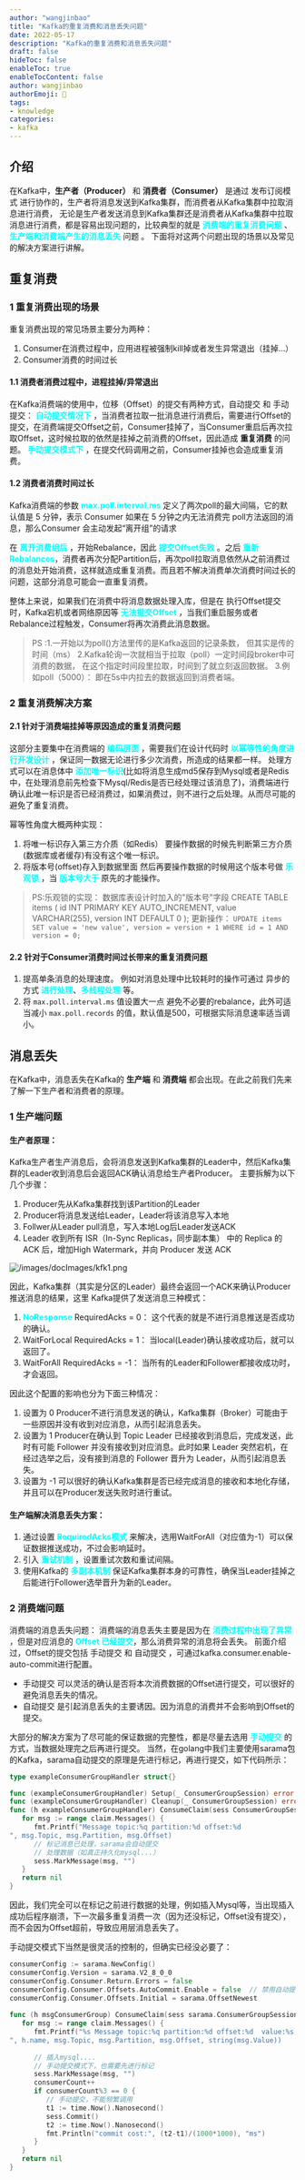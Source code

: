 ```yaml
---
author: "wangjinbao"
title: "Kafka的重复消费和消息丢失问题"
date: 2022-05-17
description: "Kafka的重复消费和消息丢失问题"
draft: false
hideToc: false
enableToc: true
enableTocContent: false
author: wangjinbao
authorEmoji: 👻
tags:
- knowledge
categories:
- kafka
---
```


## 介绍

在Kafka中，**生产者（Producer）** 和 **消费者（Consumer）** 是通过 发布订阅模式 进行协作的，生产者将消息发送到Kafka集群，而消费者从Kafka集群中拉取消息进行消费，
无论是生产者发送消息到Kafka集群还是消费者从Kafka集群中拉取消息进行消费，都是容易出现问题的，比较典型的就是 
<font color='cyan'>**消费端的重复消费问题**</font> 、 <font color='cyan'>**生产端和消费端产生的消息丢失**</font> 问题 。
下面将对这两个问题出现的场景以及常见的解决方案进行讲解。
## 重复消费

### 1 重复消费出现的场景
重复消费出现的常见场景主要分为两种：
1. Consumer在消费过程中，应用进程被强制kill掉或者发生异常退出（挂掉…）
2. Consumer消费的时间过长

#### 1.1 消费者消费过程中，进程挂掉/异常退出
在Kafka消费端的使用中，位移（Offset）的提交有两种方式，自动提交 和 手动提交：
<font color='cyan'>**自动提交情况下**</font> ，当消费者拉取一批消息进行消费后，需要进行Offset的提交，在消费端提交Offset之前，Consumer挂掉了，当Consumer重启后再次拉取Offset，这时候拉取的依然是挂掉之前消费的Offset，因此造成 **重复消费** 的问题。
<font color='cyan'>**手动提交模式下**</font> ，在提交代码调用之前，Consumer挂掉也会造成重复消费。

#### 1.2 消费者消费时间过长
Kafka消费端的参数 <font color='cyan'>**max.poll.interval.ms**</font> 定义了两次poll的最大间隔，它的默认值是 5 分钟，表示 Consumer 如果在 5 分钟之内无法消费完 poll方法返回的消息，那么Consumer 会主动发起“离开组”的请求

在 <font color='cyan'>**离开消费组后**</font> ，开始Rebalance，因此 <font color='cyan'>**提交Offset失败**</font> 。之后 <font color='cyan'>**重新Rebalances**</font>，消费者再次分配Partition后，再次poll拉取消息依然从之前消费过的消息处开始消费，这样就造成重复消费。而且若不解决消费单次消费时间过长的问题，这部分消息可能会一直重复消费。

整体上来说，如果我们在消费中将消息数据处理入库，但是在 执行Offset提交时，Kafka宕机或者网络原因等 <font color='cyan'>**无法提交Offset**</font> ，当我们重启服务或者Rebalance过程触发，Consumer将再次消费此消息数据。
>PS :1.一开始以为poll()方法里传的是Kafka返回的记录条数，
但其实是传的时间（ms）
> 2.Kafka轮询一次就相当于拉取（poll）一定时间段broker中可消费的数据，
在这个指定时间段里拉取，时间到了就立刻返回数据。
> 3.例如poll（5000）：
即在5s中内拉去的数据返回到消费者端。

### 2 重复消费解决方案

#### 2.1 针对于消费端挂掉等原因造成的重复消费问题
这部分主要集中在消费端的 <font color='cyan'>**编码层面**</font> ，需要我们在设计代码时 <font color='cyan'>**以幂等性的角度进行开发设计**</font> ，保证同一数据无论进行多少次消费，所造成的结果都一样。
处理方式可以在消息体中 <font color='cyan'>**添加唯一标识**</font>(比如将消息生成md5保存到Mysql或者是Redis中，在处理消息前先检查下Mysql/Redis是否已经处理过该消息了)，消费端进行确认此唯一标识是否已经消费过，如果消费过，则不进行之后处理。从而尽可能的避免了重复消费。

幂等性角度大概两种实现：

1. 将唯一标识存入第三方介质（如Redis）
  要操作数据的时候先判断第三方介质(数据库或者缓存)有没有这个唯一标识。
2. 将版本号(offset)存入到数据里面
  然后再要操作数据的时候用这个版本号做 <font color='cyan'>**乐观锁**</font> ，当 <font color='cyan'>**版本号大于**</font> 原先的才能操作。

>PS:乐观锁的实现：
> 数据库表设计时加入的"版本号"字段
> CREATE TABLE items (
>   id INT PRIMARY KEY AUTO_INCREMENT,
>   value VARCHAR(255),
>   version INT DEFAULT 0
> );
> 更新操作： `UPDATE items SET value = 'new value', version = version + 1 WHERE id = 1 AND version = 0;`

#### 2.2 针对于Consumer消费时间过长带来的重复消费问题
1. 提高单条消息的处理速度。
例如对消息处理中比较耗时的操作可通过 异步的方式 <font color='cyan'>**进行处理**</font>、<font color='cyan'>**多线程处理**</font>  等。
2. 将 `max.poll.interval.ms` 值设置大一点
避免不必要的rebalance，此外可适当减小 `max.poll.records` 的值，默认值是500，可根据实际消息速率适当调小。

## 消息丢失
在Kafka中，消息丢失在Kafka的 **生产端** 和 **消费端** 都会出现。在此之前我们先来了解一下生产者和消费者的原理。

### 1 生产端问题
#### 生产者原理：
Kafka生产者生产消息后，会将消息发送到Kafka集群的Leader中，然后Kafka集群的Leader收到消息后会返回ACK确认消息给生产者Producer。
主要拆解为以下几个步骤：
1. Producer先从Kafka集群找到该Partition的Leader
2. Producer将消息发送给Leader，Leader将该消息写入本地
3. Follwer从Leader pull消息，写入本地Log后Leader发送ACK
4. Leader 收到所有 ISR（In-Sync Replicas，同步副本集） 中的 Replica 的 ACK 后，增加High Watermark，并向 Producer 发送 ACK

![/images/docImages/kfk1.png](/images/docImages/kfk1.png)

因此，Kafka集群（其实是分区的Leader）最终会返回一个ACK来确认Producer推送消息的结果，这里
Kafka提供了发送消息三种模式：
1. <font color='cyan'>**NoResponse**</font> RequiredAcks = 0：
这个代表的就是不进行消息推送是否成功的确认。
2. WaitForLocal RequiredAcks = 1：
当local(Leader)确认接收成功后，就可以返回了。
3. WaitForAll RequiredAcks = -1：
当所有的Leader和Follower都接收成功时，才会返回。

因此这个配置的影响也分为下面三种情况：
1. 设置为 0
Producer不进行消息发送的确认，Kafka集群（Broker）可能由于一些原因并没有收到对应消息，从而引起消息丢失。
2. 设置为 1
Producer在确认到 Topic Leader 已经接收到消息后，完成发送，此时有可能 Follower 并没有接收到对应消息。此时如果 Leader 突然宕机，在经过选举之后，没有接到消息的 Follower 晋升为 Leader，从而引起消息丢失。
3. 设置为 -1
可以很好的确认Kafka集群是否已经完成消息的接收和本地化存储，并且可以在Producer发送失败时进行重试。

#### 生产端解决消息丢失方案：
1. 通过设置 <font color='cyan'>**RequiredAcks模式**</font> 来解决，选用WaitForAll（对应值为-1）可以保证数据推送成功，不过会影响延时。
2. 引入 <font color='cyan'>**重试机制**</font> ，设置重试次数和重试间隔。
3. 使用Kafka的 <font color='cyan'>**多副本机制**</font> 保证Kafka集群本身的可靠性，确保当Leader挂掉之后能进行Follower选举晋升为新的Leader。



### 2 消费端问题
消费端的消息丢失问题：
消费端的消息丢失主要是因为在 <font color='cyan'>**消费过程中出现了异常**</font> ，但是对应消息的 <font color='cyan'>**Offset 已经提交**</font>，那么消费异常的消息将会丢失。
前面介绍过，Offset的提交包括 手动提交 和 自动提交 ，可通过kafka.consumer.enable-auto-commit进行配置。
+ 手动提交 
  可以灵活的确认是否将本次消费数据的Offset进行提交，可以很好的避免消息丢失的情况。
+ 自动提交
  是引起消息丢失的主要诱因。因为消息的消费并不会影响到Offset的提交。

大部分的解决方案为了尽可能的保证数据的完整性，都是尽量去选用 <font color='cyan'>**手动提交**</font> 的方式，当数据处理完之后再进行提交。
当然，在golang中我们主要使用sarama包的Kafka，sarama自动提交的原理是先进行标记，再进行提交，如下代码所示：
```go
type exampleConsumerGroupHandler struct{}

func (exampleConsumerGroupHandler) Setup(_ ConsumerGroupSession) error   { return nil }
func (exampleConsumerGroupHandler) Cleanup(_ ConsumerGroupSession) error { return nil }
func (h exampleConsumerGroupHandler) ConsumeClaim(sess ConsumerGroupSession, claim ConsumerGroupClaim) error {
   for msg := range claim.Messages() {
      fmt.Printf("Message topic:%q partition:%d offset:%d
", msg.Topic, msg.Partition, msg.Offset)
      // 标记消息已处理，sarama会自动提交
      // 处理数据（如真正持久化mysql...）
      sess.MarkMessage(msg, "")
   }
   return nil
}
```
因此，我们完全可以在标记之前进行数据的处理，例如插入Mysql等，当出现插入成功后程序崩溃，下一次最多重复消费一次（因为还没标记，Offset没有提交），而不会因为Offset超前，导致应用层消息丢失了。

手动提交模式下当然是很灵活的控制的，但确实已经没必要了：
```go
consumerConfig := sarama.NewConfig()
consumerConfig.Version = sarama.V2_8_0_0
consumerConfig.Consumer.Return.Errors = false
consumerConfig.Consumer.Offsets.AutoCommit.Enable = false  // 禁用自动提交，改为手动
consumerConfig.Consumer.Offsets.Initial = sarama.OffsetNewest
 
func (h msgConsumerGroup) ConsumeClaim(sess sarama.ConsumerGroupSession, claim sarama.ConsumerGroupClaim) error {
   for msg := range claim.Messages() {
      fmt.Printf("%s Message topic:%q partition:%d offset:%d  value:%s
", h.name, msg.Topic, msg.Partition, msg.Offset, string(msg.Value))
 
      // 插入mysql....
      // 手动提交模式下，也需要先进行标记
      sess.MarkMessage(msg, "")
      consumerCount++
      if consumerCount%3 == 0 {
         // 手动提交，不能频繁调用
         t1 := time.Now().Nanosecond()
         sess.Commit()
         t2 := time.Now().Nanosecond()
         fmt.Println("commit cost:", (t2-t1)/(1000*1000), "ms")
      }
   }
   return nil
}
```

